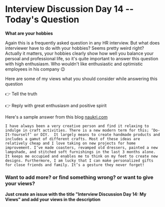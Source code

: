 # Interview Discussion Day 14 -- Today's Question

**What are your hobbies**

Again this is a frequently asked question in any HR interview. But what does interviewer have to do with your hobbies? Seems pretty weird right? Actually it matters, your hobbies clearly show how well you balance your persoal and professional life, so it's quite important to answer this question with high enthusiasm. Who wouldn't like enthusiastic and optimistic employees in his company 😉

Here are some of my views what you should consider while answering this question

👉 Tell the truth

👉 Reply with great enthusiasm and positive spirit

Here's a sample answer from this blog [naukri.com](https://www.naukri.com/blog/what-are-your-hobbies-interview-questions/)

```
I have always been a very creative person and find it relaxing to indulge in craft activities. There is a new modern term for this; ‘Do-It-Yourself’ or DIY.  It largely means to create handmade products and includes a gamut of different crafts. Most of these ideas are relatively cheap and I love taking on new projects for home improvement. I’ve made coasters, revamped old dressers, painted a new lampshade, and stitched soft furnishings in the last 3 months alone. It keeps me occupied and enables me to think on my feet to create new designs. Furthermore, I am lucky that I can make personalized gifts for close friends and family. It’s a gesture they never forget!
```

### Want to add more? or find something wrong? or want to give your views? 

**Just create an issue with the title "Interview Discussion Day 14: My Views" and add your views in the description**
